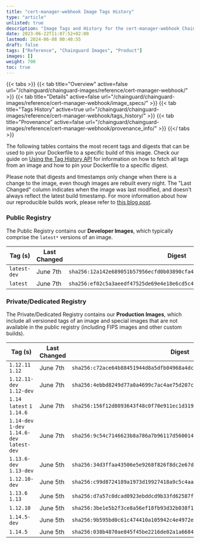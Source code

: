 ```yaml
---
title: "cert-manager-webhook Image Tags History"
type: "article"
unlisted: true
description: "Image Tags and History for the cert-manager-webhook Chainguard Image"
date: 2023-06-22T11:07:52+02:00
lastmod: 2024-06-08 00:48:55
draft: false
tags: ["Reference", "Chainguard Images", "Product"]
images: []
weight: 700
toc: true
---
```


{{< tabs >}}
{{< tab title="Overview" active=false url="/chainguard/chainguard-images/reference/cert-manager-webhook/" >}}
{{< tab title="Details" active=false url="/chainguard/chainguard-images/reference/cert-manager-webhook/image_specs/" >}}
{{< tab title="Tags History" active=true url="/chainguard/chainguard-images/reference/cert-manager-webhook/tags_history/" >}}
{{< tab title="Provenance" active=false url="/chainguard/chainguard-images/reference/cert-manager-webhook/provenance_info/" >}}
{{</ tabs >}}

The following tables contains the most recent tags and digests that can be used to pin your Dockerfile to a specific build of this image. Check our guide on [Using the Tag History API](/chainguard/chainguard-images/using-the-tag-history-api/) for information on how to fetch all tags from an image and how to pin your Dockerfile to a specific digest.

Please note that digests and timestamps only change when there is a change to the image, even though images are rebuilt every night. The "Last Changed" column indicates when the image was last modified, and doesn't always reflect the latest build timestamp. For more information about how our reproducible builds work, please refer to [this blog post](https://www.chainguard.dev/unchained/reproducing-chainguards-reproducible-image-builds).

### Public Registry
The Public Registry contains our **Developer Images**, which typically comprise the `latest*` versions of an image.

| Tag (s)       | Last Changed | Digest                                                                    |
|---------------|--------------|---------------------------------------------------------------------------|
|  `latest-dev` | June 7th     | `sha256:12a142e689051b57956ecfd0b03890cfa435b10ea63940c77abbc9a43f8d39c1` |
|  `latest`     | June 7th     | `sha256:ef02c5a3aeedf47525de69e4e18e6cd5c4dadf07f8c319889c29f94b99cdc8fd` |


### Private/Dedicated Registry
The Private/Dedicated Registry contains our **Production Images**, which include all versioned tags of an image and special images that are not available in the public registry (including FIPS images and other custom builds).

| Tag (s)                                       | Last Changed | Digest                                                                    |
|-----------------------------------------------|--------------|---------------------------------------------------------------------------|
|  `1.12.11` `1.12`                             | June 7th     | `sha256:c72ace64b88451944d8a5dfb04968a4dc1ac48b5cc751a8739e484540ffcacdf` |
|  `1.12.11-dev` `1.12-dev`                     | June 7th     | `sha256:4ebbd8249d77a0a4699c7ac4ae75d207c0a44c8c054b15a7e4e903260d6b5dee` |
|  `1.14` `latest` `1` `1.14.6`                 | June 7th     | `sha256:156f12d8093643f48c0f70e911ec1d3193fc5183b54beafce326038234cf57b6` |
|  `1.14-dev` `1-dev` `1.14.6-dev` `latest-dev` | June 7th     | `sha256:9c54c7146623b8a786a7b96117d560014d309dab410172c0a7e60d5d62d80917` |
|  `1.13.6-dev` `1.13-dev`                      | June 5th     | `sha256:34d3ffaa43506e5e9268f826f8dc2e67d45feaf9a5cd842d556a1924e419cdd4` |
|  `1.12.10-dev`                                | June 5th     | `sha256:c99d8724189a1973d19927418a9c5c4aaba2691b25f54b3339b87a6d8c564b39` |
|  `1.13.6` `1.13`                              | June 5th     | `sha256:d7a57c0dcad0923ebddcd9b33fd62587f2d61286d4f669eb1c554b4c7b176fae` |
|  `1.12.10`                                    | June 5th     | `sha256:3be1e5b2f3ce8a56ef18fb93d32b038f10ce1e512dd9a295e30ed51626e44a4b` |
|  `1.14.5-dev`                                 | June 5th     | `sha256:9b595bd0c61c474410a105942c4e4972e896e0227e37ee5ead5138d8ae1a5aa5` |
|  `1.14.5`                                     | June 5th     | `sha256:038b4870ae845f45be2216de02a1a66844786251d6be682c4f9d2a4ebbbac7e7` |

